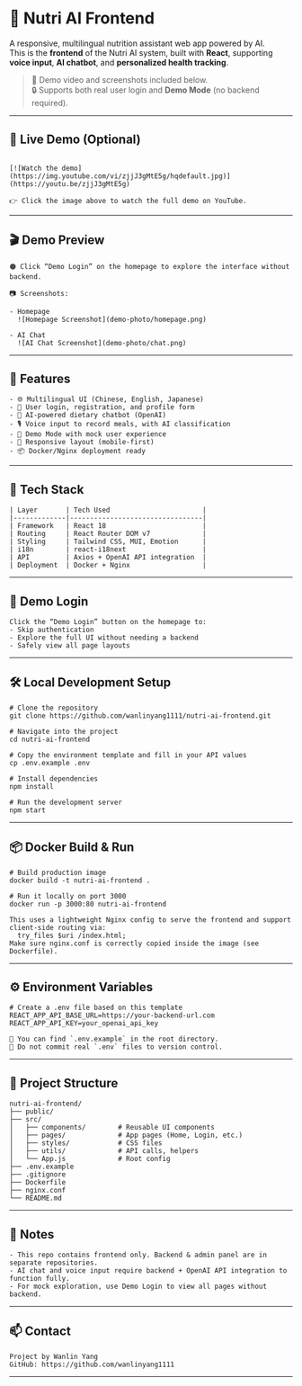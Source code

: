 # 🥗 Nutri AI Frontend

A responsive, multilingual nutrition assistant web app powered by AI.  
This is the **frontend** of the Nutri AI system, built with **React**, supporting **voice input**, **AI chatbot**, and **personalized health tracking**.

> 🎥 Demo video and screenshots included below.  
> 🔒 Supports both real user login and **Demo Mode** (no backend required).

---

## 🚀 Live Demo (Optional)

```

[![Watch the demo](https://img.youtube.com/vi/zjjJ3gMtE5g/hqdefault.jpg)](https://youtu.be/zjjJ3gMtE5g)

👉 Click the image above to watch the full demo on YouTube.

```

---

## 🎬 Demo Preview

```
🟠 Click “Demo Login” on the homepage to explore the interface without backend.
```

```
📷 Screenshots:

- Homepage  
  ![Homepage Screenshot](demo-photo/homepage.png)

- AI Chat  
  ![AI Chat Screenshot](demo-photo/chat.png)
```

---

## 🧩 Features

```
- 🌐 Multilingual UI (Chinese, English, Japanese)
- 🔐 User login, registration, and profile form
- 💬 AI-powered dietary chatbot (OpenAI)
- 🎙️ Voice input to record meals, with AI classification
- 🧪 Demo Mode with mock user experience
- 📱 Responsive layout (mobile-first)
- 📦 Docker/Nginx deployment ready
```

---

## 🧠 Tech Stack

```
| Layer       | Tech Used                       |
|-------------|---------------------------------|
| Framework   | React 18                        |
| Routing     | React Router DOM v7             |
| Styling     | Tailwind CSS, MUI, Emotion      |
| i18n        | react-i18next                   |
| API         | Axios + OpenAI API integration  |
| Deployment  | Docker + Nginx                  |
```

---

## 🧪 Demo Login

```
Click the “Demo Login” button on the homepage to:
- Skip authentication
- Explore the full UI without needing a backend
- Safely view all page layouts
```

---

## 🛠️ Local Development Setup

```
# Clone the repository
git clone https://github.com/wanlinyang1111/nutri-ai-frontend.git

# Navigate into the project
cd nutri-ai-frontend

# Copy the environment template and fill in your API values
cp .env.example .env

# Install dependencies
npm install

# Run the development server
npm start
```

---

## 📦 Docker Build & Run

```
# Build production image
docker build -t nutri-ai-frontend .

# Run it locally on port 3000
docker run -p 3000:80 nutri-ai-frontend
```

```
This uses a lightweight Nginx config to serve the frontend and support client-side routing via:
  try_files $uri /index.html;
Make sure nginx.conf is correctly copied inside the image (see Dockerfile).
```

---

## ⚙️ Environment Variables

```
# Create a .env file based on this template
REACT_APP_API_BASE_URL=https://your-backend-url.com
REACT_APP_API_KEY=your_openai_api_key
```

```
📁 You can find `.env.example` in the root directory.  
🚫 Do not commit real `.env` files to version control.
```

---

## 📁 Project Structure

```
nutri-ai-frontend/
├── public/
├── src/
│   ├── components/        # Reusable UI components
│   ├── pages/             # App pages (Home, Login, etc.)
│   ├── styles/            # CSS files
│   ├── utils/             # API calls, helpers
│   └── App.js             # Root config
├── .env.example
├── .gitignore
├── Dockerfile
├── nginx.conf
└── README.md
```

---

## 📝 Notes

```
- This repo contains frontend only. Backend & admin panel are in separate repositories.
- AI chat and voice input require backend + OpenAI API integration to function fully.
- For mock exploration, use Demo Login to view all pages without backend.
```

---

## 📫 Contact

```
Project by Wanlin Yang  
GitHub: https://github.com/wanlinyang1111
```

---
